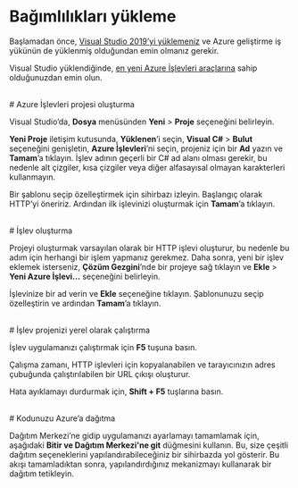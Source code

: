 # Bağımlılıkları yükleme

Başlamadan önce, [Visual Studio 2019’yi yüklemeniz](https://go.microsoft.com/fwlink/?linkid=2016389) ve Azure geliştirme iş yükünün de yüklenmiş olduğundan emin olmanız gerekir.

Visual Studio yüklendiğinde, [en yeni Azure İşlevleri araçlarına](https://go.microsoft.com/fwlink/?linkid=2016394) sahip olduğunuzdan emin olun.

<br/>
# Azure İşlevleri projesi oluşturma

Visual Studio’da, **Dosya** menüsünden **Yeni** > **Proje** seçeneğini belirleyin.

**Yeni Proje** iletişim kutusunda, **Yüklenen**’i seçin, **Visual C#** > **Bulut** seçeneğini genişletin, **Azure İşlevleri**’ni seçin, projeniz için bir **Ad** yazın ve **Tamam**’a tıklayın. İşlev adının geçerli bir C# ad alanı olması gerekir, bu nedenle alt çizgiler, kısa çizgiler veya diğer alfasayısal olmayan karakterleri kullanmayın.

Bir şablonu seçip özelleştirmek için sihirbazı izleyin. Başlangıç olarak HTTP’yi öneririz. Ardından ilk işlevinizi oluşturmak için **Tamam**’a tıklayın.

<br/>
# İşlev oluşturma

Projeyi oluşturmak varsayılan olarak bir HTTP işlevi oluşturur, bu nedenle bu adım için herhangi bir işlem yapmanız gerekmez. Daha sonra, yeni bir işlev eklemek isterseniz, **Çözüm Gezgini**’nde bir projeye sağ tıklayın ve **Ekle** > **Yeni Azure İşlevi…** seçeneğini belirleyin.

İşlevinize bir ad verin ve **Ekle** seçeneğine tıklayın. Şablonunuzu seçip özelleştirin ve ardından **Tamam**’a tıklayın.

<br/>
# İşlev projenizi yerel olarak çalıştırma

İşlev uygulamanızı çalıştırmak için **F5** tuşuna basın.

Çalışma zamanı, HTTP işlevleri için kopyalanabilen ve tarayıcınızın adres çubuğunda çalıştırılabilen bir URL çıkışı oluşturur.

Hata ayıklamayı durdurmak için, **Shift + F5** tuşlarına basın.

<br/>
# Kodunuzu Azure’a dağıtma

Dağıtım Merkezi’ne gidip uygulamanızı ayarlamayı tamamlamak için, aşağıdaki **Bitir ve Dağıtım Merkezi'ne git** düğmesini kullanın. Bu, size çeşitli dağıtım seçeneklerini yapılandırabileceğiniz bir sihirbazda yol gösterir. Bu akışı tamamladıktan sonra, yapılandırdığınız mekanizmayı kullanarak bir dağıtım tetikleyin.
